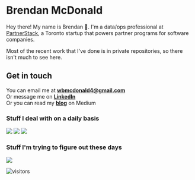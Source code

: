 # Brendan McDonald

Hey there! My name is Brendan :wave:. I'm a data/ops professional at [PartnerStack](https://partnerstack.com/), a Toronto startup that powers partner programs for software companies.

Most of the recent work that I've done is in private repositories, so there isn't much to see here.

## Get in touch

You can email me at **[wbmcdonald4@gmail.com](mailto:hi@wbmcdonald4@gmail.com)**<br>
Or message me on **[LinkedIn](https://www.linkedin.com/in/wbmcdonald4/)**<br>
Or you can read my **[blog](https://wbmcdonald4.medium.com/)** on Medium


### Stuff I deal with on a daily basis
<img src="https://img.shields.io/badge/python%20-%2314354C.svg?&style=for-the-badge&logo=python&logoColor=white"/> <img src="https://img.shields.io/badge/Google-BigQuery-brightgreen"/> <img src="https://img.shields.io/badge/react%20-%2320232a.svg?&style=for-the-badge&logo=react&logoColor=%2361DAFB"/>


### Stuff I'm trying to figure out these days
<img src="https://img.shields.io/badge/tailwindcss%20-%2338B2AC.svg?&style=for-the-badge&logo=tailwind-css&logoColor=white"/>


<!-- visitor badge-->
![visitors](https://visitor-badge.glitch.me/badge?page_id==wbmcdonald4.wbmcdonald4)
